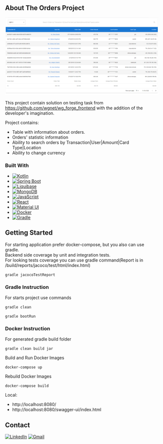 <!-- ABOUT THE PROJECT -->

## About The Orders Project

![Main Page Screen Shot][project-screenshot]

This project contain solution on testing task from  https://github.com/wgnet/wg_forge_frontend with the addition of
the developer's imagination.

Project contains:

* Table with information about orders.
* Orders' statistic information
* Ability to search orders by Transaction|User|Amount|Card Type|Location
* Ability to change currency

### Built With

* [![Kotlin][Kotlin]][kotlin-url]
* [![Spring Boot][Spring_Boot]][spring-url]
* [![Liquibase][Liquibase]][liquibase-url]
* [![MongoDB][mongo]][mongo-url]
* [![JavaScript][JS]][js-url]
* [![React][React.js]][React-url]
* [![Material UI][material]][material-url]
* [![Docker][Docker]][docker-url]
* [![Gradle][Gradle]][gradle-url]

## Getting Started

For starting application prefer docker-compose, but you also can use gradle.
</br>
Backend side coverage by unit and integration tests.
</br>
For looking tests coverage you can use gradle command(Report is in /build/reports/jacoco/test/html/index.html)

````
gradle jacocoTestReport
````

### Gradle Instruction

For starts project use commands

````
gradle clean
````

````
gradle bootRun
````

### Docker Instruction

For generated gradle build folder

````
gradle clean build jar
````

Build and Run Docker Images

````
docker-compose up
````

Rebuild Docker Images

````
docker-compose build
````

Local:

+ http://localhost:8080/
+ http://localhost:8080/swagger-ui/index.html

## Contact

[![LinkedIn][linkedin-shield]][linkedin-url]
[![Gmail][gmail-shield]][gmail-url]

<!-- MARKDOWN LINKS & IMAGES -->

[project-screenshot]: readme_image/main_page.PNG

[Spring_Boot]: https://img.shields.io/badge/Spring-6DB33F?style=for-the-badge&logo=spring&logoColor=white

[spring-url]: https://docs.spring.io/spring-boot/docs/current/reference/htmlsingle/

[Liquibase]: https://img.shields.io/badge/-Liquibase-White?style=for-the-badge

[liquibase-url]: https://docs.liquibase.com/workflows/liquibase-community/using-jdbc-url-in-liquibase.html

[JS]: https://img.shields.io/badge/JavaScript-F7DF1E?style=for-the-badge&logo=javascript&logoColor=black

[js-url]: https://developer.mozilla.org/en-US/docs/Web/JavaScript

[React.js]: https://img.shields.io/badge/React-20232A?style=for-the-badge&logo=react&logoColor=61DAFB

[React-url]: https://reactjs.org/

[material]: https://img.shields.io/badge/Material--UI-0081CB?style=for-the-badge&logo=material-ui&logoColor=white

[material-url]: https://mui.com/

[Docker]: https://img.shields.io/badge/-Docker-fff?style=for-the-badge&logo=Docker

[docker-url]: https://docs.docker.com/

[Gradle]: https://img.shields.io/badge/Gradle-02303A.svg?style=for-the-badge&logo=Gradle&logoColor=white

[gradle-url]: https://docs.gradle.org/current/userguide/userguide.html

[Kotlin]: https://img.shields.io/badge/Kotlin-0095D5?&style=for-the-badge&logo=kotlin&logoColor=white

[kotlin-url]: https://kotlinlang.org/docs/home.html

[mongo]: https://img.shields.io/badge/MongoDB-4EA94B?style=for-the-badge&logo=mongodb&logoColor=white

[mongo-url]: https://www.mongodb.com/docs/

[linkedin-shield]: https://img.shields.io/badge/-LinkedIn-black.svg?style=for-the-badge&logo=linkedin&colorB=555

[linkedin-url]: https://www.linkedin.com/in/kkarpekina

[gmail-shield]: https://img.shields.io/badge/Gmail-D14836?style=for-the-badge&logo=gmail&logoColor=white

[gmail-url]: mailto:feliks.cat37@gmail.com